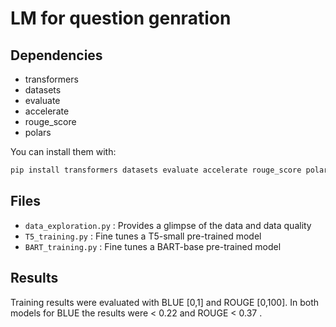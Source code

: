 # LM for question genration
## Dependencies
- transformers
- datasets
- evaluate
- accelerate
- rouge_score
- polars

You can install them with:
```sh
pip install transformers datasets evaluate accelerate rouge_score polars
```

## Files

- `data_exploration.py` : Provides a glimpse of the data and data quality
- `T5_training.py` : Fine tunes a T5-small pre-trained model
- `BART_training.py` : Fine tunes a BART-base pre-trained model

## Results

Training results were evaluated with BLUE [0,1] and ROUGE [0,100]. In both models for BLUE the results were < 0.22 and ROUGE < 0.37 .
